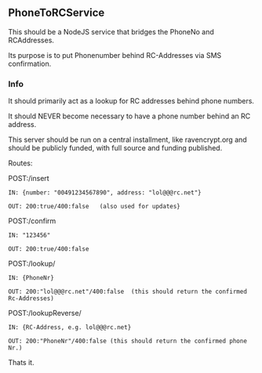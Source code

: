 ## PhoneToRCService

This should be a NodeJS service that bridges the PhoneNo and RCAddresses.

Its purpose is to put Phonenumber behind RC-Addresses via SMS confirmation.

### Info

It should primarily act as a lookup for RC addresses behind phone numbers.

It should NEVER become necessary to have a phone number behind an RC address.

This server should be run on a central installment, like ravencrypt.org and should be publicly funded,
with full source and funding published.


Routes:

POST:/insert

    IN: {number: "00491234567890", address: "lol@@@rc.net"}

    OUT: 200:true/400:false   (also used for updates}

POST:/confirm

    IN: "123456"

    OUT: 200:true/400:false

POST:/lookup/

    IN: {PhoneNr}

    OUT: 200:"lol@@@rc.net"/400:false  (this should return the confirmed Rc-Addresses)

POST:/lookupReverse/

    IN: {RC-Address, e.g. lol@@@rc.net}

    OUT: 200:"PhoneNr"/400:false (this should return the confirmed phone Nr.)


Thats it.
